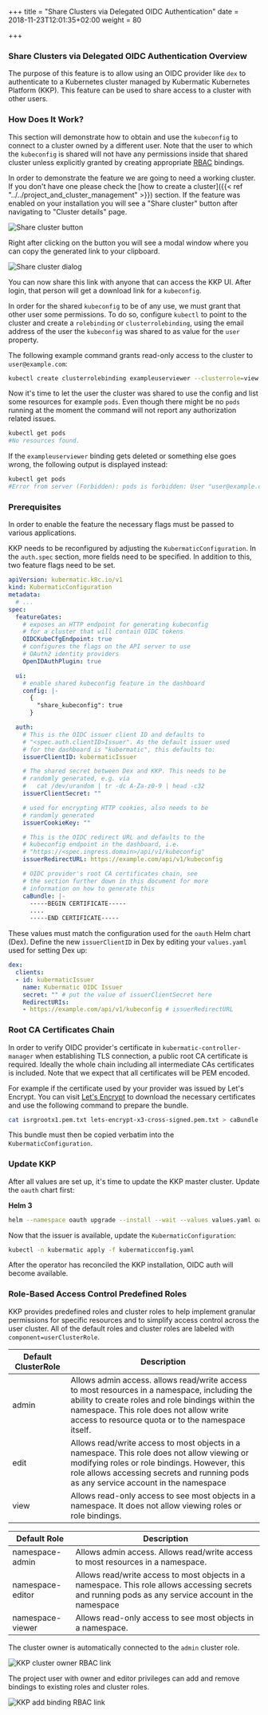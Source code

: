 +++
title = "Share Clusters via Delegated OIDC Authentication"
date = 2018-11-23T12:01:35+02:00
weight = 80

+++

### Share Clusters via Delegated OIDC Authentication Overview

The purpose of this feature is to allow using an OIDC provider like `dex` to authenticate to a Kubernetes cluster
managed by Kubermatic Kubernetes Platform (KKP). This feature can be used to share access to a cluster with other users.

### How Does It Work?

This section will demonstrate how to obtain and use the `kubeconfig` to connect to a cluster owned by a different user.
Note that the user to which the `kubeconfig` is shared will not have any permissions inside that shared cluster unless
explicitly granted by creating appropriate [RBAC](https://kubernetes.io/docs/reference/access-authn-authz/rbac) bindings.

In order to demonstrate the feature we are going to need a working cluster. If you don't have one please check the
[how to create a cluster]({{< ref "../../project_and_cluster_management" >}}) section. If the feature was enabled on your
installation you will see a "Share cluster" button after navigating to "Cluster details" page.

![Share cluster button](/img/kubermatic/master/ui/cluster_details_top.png?classes=shadow,border "Share cluster button")

Right after clicking on the button you will see a modal window where you can copy the generated link to your clipboard.

![Share cluster dialog](/img/kubermatic/master/ui/share.png?classes=shadow,border "Share cluster dialog")

You can now share this link with anyone that can access the KKP UI. After login, that person will get a download link for a
`kubeconfig`.

In order for the shared `kubeconfig` to be of any use, we must grant that other user some permissions. To do so, configure
`kubectl` to point to the cluster and create a `rolebinding` or `clusterrolebinding`, using the email address of the user
the `kubeconfig` was shared to as value for the `user` property.

The following example command grants read-only access to the cluster to `user@example.com`:

```bash
kubectl create clusterrolebinding exampleuserviewer --clusterrole=view --user=user@example.com
```

Now it's time to let the user the cluster was shared to use the config and list some resources for example `pods`.
Even though there might be no `pods` running at the moment the command will not report any authorization related issues.

```bash
kubectl get pods
#No resources found.
```

If the `exampleuserviewer` binding gets deleted or something else goes wrong, the following output is displayed instead:

```bash
kubectl get pods
#Error from server (Forbidden): pods is forbidden: User "user@example.com" cannot list pods in the namespace "default"
```

### Prerequisites

In order to enable the feature the necessary flags must be passed to various applications.

KKP needs to be reconfigured by adjusting the `KubermaticConfiguration`. In the `auth.spec` section, more fields
need to be specified. In addition to this, two feature flags need to be set.

```yaml
apiVersion: kubermatic.k8c.io/v1
kind: KubermaticConfiguration
metadata:
  # ...
spec:
  featureGates:
    # exposes an HTTP endpoint for generating kubeconfig
    # for a cluster that will contain OIDC tokens
    OIDCKubeCfgEndpoint: true
    # configures the flags on the API server to use
    # OAuth2 identity providers
    OpenIDAuthPlugin: true

  ui:
    # enable shared kubeconfig feature in the dashboard
    config: |-
      {
        "share_kubeconfig": true
      }

  auth:
    # This is the OIDC issuer client ID and defaults to
    # "<spec.auth.clientID>Issuer". As the default issuer used
    # for the dashboard is "kubermatic", this defaults to:
    issuerClientID: kubermaticIssuer

    # The shared secret between Dex and KKP. This needs to be
    # randomly generated, e.g. via
    #   cat /dev/urandom | tr -dc A-Za-z0-9 | head -c32
    issuerClientSecret: ""

    # used for encrypting HTTP cookies, also needs to be
    # randomly generated
    issuerCookieKey: ""

    # This is the OIDC redirect URL and defaults to the
    # kubeconfig endpoint in the dashboard, i.e.
    # "https://<spec.ingress.domain>/api/v1/kubeconfig"
    issuerRedirectURL: https://example.com/api/v1/kubeconfig

    # OIDC provider's root CA certificates chain, see
    # the section further down in this document for more
    # information on how to generate this
    caBundle: |-
      -----BEGIN CERTIFICATE-----
      ....
      -----END CERTIFICATE-----
```

These values must match the configuration used for the `oauth` Helm chart (Dex). Define
the new `issuerClientID` in Dex by editing your `values.yaml` used for setting Dex up:

```yaml
dex:
  clients:
  - id: kubermaticIssuer
    name: Kubermatic OIDC Issuer
    secret: "" # put the value of issuerClientSecret here
    RedirectURIs:
    - https://example.com/api/v1/kubeconfig # issuerRedirectURL
```

### Root CA Certificates Chain

In order to verify OIDC provider's certificate in `kubermatic-controller-manager` when establishing
TLS connection, a public root CA certificate is required. Ideally the whole chain including all intermediate
CAs certificates is included. Note that we expect that all certificates will be PEM encoded.

For example if the certificate used by your provider was issued by Let's Encrypt. You can visit
[Let's Encrypt](https://letsencrypt.org/certificates) to download the necessary certificates and use the
following command to prepare the bundle.

```bash
cat isrgrootx1.pem.txt lets-encrypt-x3-cross-signed.pem.txt > caBundle.pem
```

This bundle must then be copied verbatim into the `KubermaticConfiguration`.

### Update KKP

After all values are set up, it's time to update the KKP master cluster. Update the `oauth` chart first:

**Helm 3**

```bash
helm --namespace oauth upgrade --install --wait --values values.yaml oauth charts/oauth/
```

Now that the issuer is available, update the `KubermaticConfiguration`:

```bash
kubectl -n kubermatic apply -f kubermaticconfig.yaml
```

After the operator has reconciled the KKP installation, OIDC auth will become available.

### Role-Based Access Control Predefined Roles

KKP provides predefined roles and cluster roles to help implement granular permissions for specific resources
and to simplify access control across the user cluster. All of the default roles and cluster roles are labeled
with `component=userClusterRole`.

| Default ClusterRole | Description                                                                                                                                                                                                                                       |
|---------------------|---------------------------------------------------------------------------------------------------------------------------------------------------------------------------------------------------------------------------------------------------|
| admin               | Allows admin access. allows read/write access to most resources in a namespace, including the ability to create roles and role bindings within the namespace. This role does not allow write access to resource quota or to the namespace itself. |
| edit                | Allows read/write access to most objects in a namespace. This role does not allow viewing or modifying roles or role bindings. However, this role allows accessing secrets and running pods as any service account in the namespace               |
| view                | Allows read-only access to see most objects in a namespace. It does not allow viewing roles or role bindings.                                                                                                                                     |


| Default Role     | Description                                                                                                                                         |
|------------------|-----------------------------------------------------------------------------------------------------------------------------------------------------|
| namespace-admin  | Allows admin access. Allows read/write access to most resources in a namespace.                                                                     |
| namespace-editor | Allows read/write access to most objects in a namespace. This role allows accessing secrets and running pods as any service account in the namespace|
| namespace-viewer | Allows read-only access to see most objects in a namespace.                                                                                         |

The cluster owner is automatically connected to the `admin` cluster role.

![KKP cluster owner RBAC link](/img/kubermatic/master/ui/rbac.png?classes=shadow,border "KKP cluster owner RBAC link")

The project user with owner and editor privileges can add and remove bindings to existing roles and cluster roles.

![KKP add binding RBAC link](/img/kubermatic/master/ui/rbac_add.png?classes=shadow,border "KKP add binding RBAC link")
